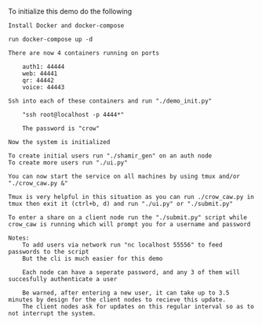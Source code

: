 To initialize this demo do the following

    Install Docker and docker-compose
    
    run docker-compose up -d

    There are now 4 containers running on ports 

        auth1: 44444
        web: 44441
        qr: 44442
        voice: 44443
    
    Ssh into each of these containers and run "./demo_init.py"

        "ssh root@localhost -p 4444*"

        The password is "crow"

    Now the system is initialized

    To create initial users run "./shamir_gen" on an auth node
    To create more users run "./ui.py"

    You can now start the service on all machines by using tmux and/or "./crow_caw.py &"
    
    Tmux is very helpful in this situation as you can run ./crow_caw.py in tmux then exit it (ctrl+b, d) and run "./ui.py" or "./submit.py"

    To enter a share on a client node run the "./submit.py" script while crow_caw is running which will prompt you for a username and password

    Notes:
        To add users via network run "nc localhost 55556" to feed passwords to the script
        But the cli is much easier for this demo

        Each node can have a seperate password, and any 3 of them will succesfully authenticate a user

        Be warned, after entering a new user, it can take up to 3.5 minutes by design for the client nodes to recieve this update.
        The client nodes ask for updates on this regular interval so as to not interrupt the system.
